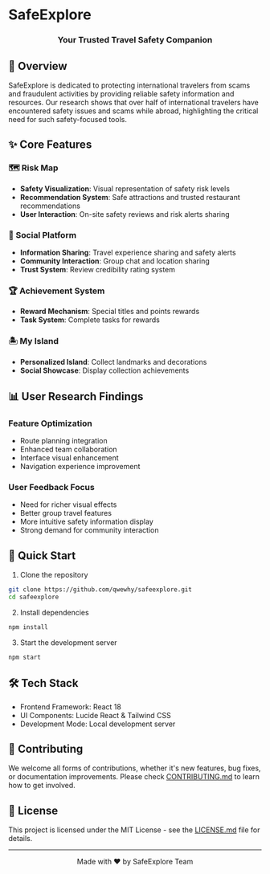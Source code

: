 # SafeExplore

<div align="center">

### Your Trusted Travel Safety Companion

</div>

## 📖 Overview

SafeExplore is dedicated to protecting international travelers from scams and fraudulent activities by providing reliable safety information and resources. Our research shows that over half of international travelers have encountered safety issues and scams while abroad, highlighting the critical need for such safety-focused tools.

## ✨ Core Features

### 🗺️ Risk Map
- **Safety Visualization**: Visual representation of safety risk levels
- **Recommendation System**: Safe attractions and trusted restaurant recommendations
- **User Interaction**: On-site safety reviews and risk alerts sharing

### 👥 Social Platform
- **Information Sharing**: Travel experience sharing and safety alerts
- **Community Interaction**: Group chat and location sharing
- **Trust System**: Review credibility rating system

### 🏆 Achievement System
- **Reward Mechanism**: Special titles and points rewards
- **Task System**: Complete tasks for rewards

### 🏝️ My Island
- **Personalized Island**: Collect landmarks and decorations
- **Social Showcase**: Display collection achievements

## 📊 User Research Findings

### Feature Optimization
- Route planning integration
- Enhanced team collaboration
- Interface visual enhancement
- Navigation experience improvement

### User Feedback Focus
- Need for richer visual effects
- Better group travel features
- More intuitive safety information display
- Strong demand for community interaction

## 🚀 Quick Start

1. Clone the repository
```bash
git clone https://github.com/qwewhy/safeexplore.git
cd safeexplore
```

2. Install dependencies
```bash
npm install
```

3. Start the development server
```bash
npm start
```

## 🛠️ Tech Stack

- Frontend Framework: React 18
- UI Components: Lucide React & Tailwind CSS
- Development Mode: Local development server

## 🤝 Contributing

We welcome all forms of contributions, whether it's new features, bug fixes, or documentation improvements. Please check [CONTRIBUTING.md](CONTRIBUTING.md) to learn how to get involved.

## 📄 License

This project is licensed under the MIT License - see the [LICENSE.md](LICENSE.md) file for details.

---

<div align="center">
  Made with ❤️ by SafeExplore Team
</div>